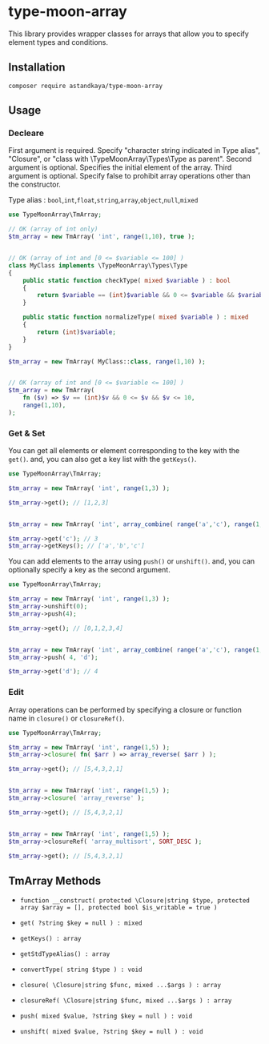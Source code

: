 # type-moon-array

This library provides wrapper classes for arrays that allow you to specify element types and conditions.

## Installation
```
composer require astandkaya/type-moon-array
```

## Usage

### Decleare
  First argument is required. Specify "character string indicated in Type alias", "Closure", or "class with \TypeMoonArray\Types\Type as parent".
  Second argument is optional. Specifies the initial element of the array.
  Third argument is optional. Specify false to prohibit array operations other than the constructor.

  Type alias : `bool`,`int`,`float`,`string`,`array`,`object`,`null`,`mixed`

``` php
use TypeMoonArray\TmArray;

// OK (array of int only)
$tm_array = new TmArray( 'int', range(1,10), true );


// OK (array of int and [0 <= $variable <= 100] )
class MyClass implements \TypeMoonArray\Types\Type
{
    public static function checkType( mixed $variable ) : bool
    {
        return $variable == (int)$variable && 0 <= $variable && $variable <= 10;
    }

    public static function normalizeType( mixed $variable ) : mixed
    {
        return (int)$variable;
    }
}

$tm_array = new TmArray( MyClass::class, range(1,10) );


// OK (array of int and [0 <= $variable <= 100] )
$tm_array = new TmArray(
	fn ($v) => $v == (int)$v && 0 <= $v && $v <= 10,
	range(1,10),
);

```

### Get & Set

You can get all elements or element corresponding to the key with the `get()`.
and, you can also get a key list with the `getKeys()`.

``` php
use TypeMoonArray\TmArray;

$tm_array = new TmArray( 'int', range(1,3) );

$tm_array->get(); // [1,2,3]


$tm_array = new TmArray( 'int', array_combine( range('a','c'), range(1,3) ) );

$tm_array->get('c'); // 3
$tm_array->getKeys(); // ['a','b','c']

```

You can add elements to the array using `push()` or `unshift()`.
and, you can optionally specify a key as the second argument.

``` php
use TypeMoonArray\TmArray;

$tm_array = new TmArray( 'int', range(1,3) );
$tm_array->unshift(0);
$tm_array->push(4);

$tm_array->get(); // [0,1,2,3,4]


$tm_array = new TmArray( 'int', array_combine( range('a','c'), range(1,3) ) );
$tm_array->push( 4, 'd');

$tm_array->get('d'); // 4

```

### Edit

Array operations can be performed by specifying a closure or function name in `closure()` or `closureRef()`.

``` php
use TypeMoonArray\TmArray;

$tm_array = new TmArray( 'int', range(1,5) );
$tm_array->closure( fn( $arr ) => array_reverse( $arr ) );

$tm_array->get(); // [5,4,3,2,1]


$tm_array = new TmArray( 'int', range(1,5) );
$tm_array->closure( 'array_reverse' );

$tm_array->get(); // [5,4,3,2,1]


$tm_array = new TmArray( 'int', range(1,5) );
$tm_array->closureRef( 'array_multisort', SORT_DESC );

$tm_array->get(); // [5,4,3,2,1]

```


## TmArray Methods

- `function __construct( protected \Closure|string $type, protected array $array = [], protected bool $is_writable = true )`

- `get( ?string $key = null ) : mixed`

- `getKeys() : array`

- `getStdTypeAlias() : array`

- `convertType( string $type ) : void`

- `closure( \Closure|string $func, mixed ...$args ) : array`

- `closureRef( \Closure|string $func, mixed ...$args ) : array`

- `push( mixed $value, ?string $key = null ) : void`

- `unshift( mixed $value, ?string $key = null ) : void`
